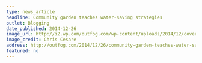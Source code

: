 ```yaml
---
type: news_article
headline: Community garden teaches water-saving strategies
outlet: Blogging
date_published: 2014-12-26
image_url: http://i2.wp.com/outfog.com/wp-content/uploads/2014/12/cover.jpg?resize=620%2C349
image_credit: Chris Cesare
address: http://outfog.com/2014/12/26/community-garden-teaches-water-saving-strategies/
featured: no
---
```

